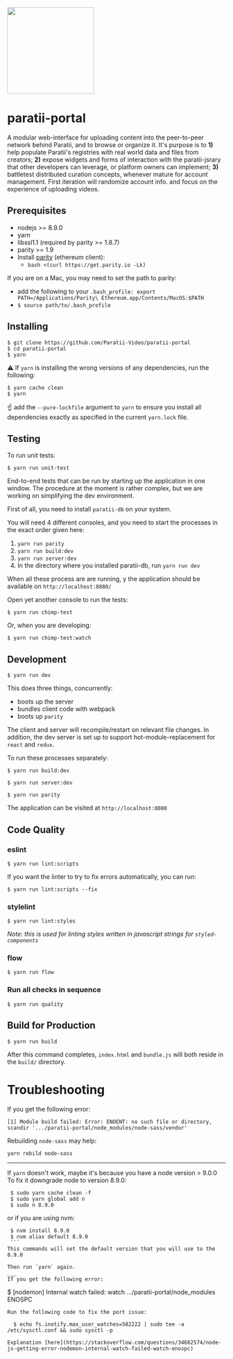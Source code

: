 <img src="https://github.com/Paratii-Video/paratiisite/blob/master/public/svgs/paratii-logo.svg" width="200">

# paratii-portal
A modular web-interface for uploading content into the peer-to-peer network behind Paratii, and to browse or organize it. It's purpose is to **1)** help populate Paratii's registries with real world data and files from creators; **2)** expose widgets and forms of interaction with the paratii-jsrary that other developers can leverage, or platform owners can implement; **3)** battletest distributed curation concepts, whenever mature for account management. First iteration will randomize account info. and focus on the experience of uploading videos.

## Prerequisites

* nodejs >= 8.9.0
* yarn
* libssl1.1 (required by parity >= 1.8.7)
* parity >= 1.9
* Install [parity](https://github.com/paritytech/parity) (ethereum client):
   * `bash <(curl https://get.parity.io -Lk)`

If you are on a Mac, you may need to set the path to parity:

* add the following to your `.bash_profile: export PATH=/Applications/Parity\ Ethereum.app/Contents/MacOS:$PATH`
* `$ source path/to/.bash_profile`



## Installing

    $ git clone https://github.com/Paratii-Video/paratii-portal
    $ cd paratii-portal
    $ yarn
    
⚠️ If `yarn` is installing the wrong versions of any dependencies, run the following:

    $ yarn cache clean
    $ yarn

☝️ add the `--pure-lockfile` argument to `yarn` to ensure you install all dependencies exactly as specified in the current `yarn.lock` file.


## Testing

To run unit tests:

    $ yarn run unit-test


End-to-end tests that can be run by starting up the application in one window. The procedure at the moment is rather complex, but we are working on simplifying the dev environment.

First of all, you need to install `paratii-db` on your system.

You will need 4 different consoles, and you need to start the processes in the exact order given here:


1. `yarn run parity`
2. `yarn run build:dev`
3. `yarn run server:dev`
4. In the directory where you installed paratii-db, run `yarn run dev`

When all these process are are running, y
the application should be available on `http://localhost:8080/`

Open yet another console to run the tests:

    $ yarn run chimp-test

Or, when you are developing:

    $ yarn run chimp-test:watch


## Development

    $ yarn run dev

This does three things, concurrently:

* boots up the server
* bundles client code with webpack
* boots up `parity`

The client and server will recompile/restart on relevant file changes. In addition, the dev server is set up to support hot-module-replacement for `react` and `redux`.

To run these processes separately:

`$ yarn run build:dev`

`$ yarn run server:dev`

`$ yarn run parity`

The application can be visited at `http://localhost:8080`


## Code Quality

### eslint

    $ yarn run lint:scripts

If you want the linter to try to fix errors automatically, you can run:

    $ yarn run lint:scripts --fix

### stylelint

    $ yarn run lint:styles

_Note: this is used for linting styles written in javascript strings for `styled-components`_

### flow

    $ yarn run flow


### Run all checks in sequence

    $ yarn run quality

## Build for Production

    $ yarn run build

After this command completes, `index.html` and `bundle.js` will both reside in the `build/` directory.


# Troubleshooting


If you get the following error:

    [1] Module build failed: Error: ENOENT: no such file or directory, scandir '.../paratii-portal/node_modules/node-sass/vendor'

Rebuilding `node-sass` may help:

    yarn rebild node-sass
___
If `yarn` doesn't work, maybe it's because you have a node version > 9.0.0
To fix it downgrade node to version 8.9.0:

  ```
   $ sudo yarn cache clean -f
   $ sudo yarn global add n
   $ sudo n 8.9.0
   ```
   or if you are using nvm:
   ```
    $ nvm install 8.9.0
    $ nvm alias default 8.9.0
    ```
This commands will set the default version that you will use to the 8.9.0

Then run `yarn` again.
___
If you get the following error:

  ```
  $ [nodemon] Internal watch failed: watch .../paratii-portal/node_modules ENOSPC
  ```
Run the following code to fix the port issue:

    $ echo fs.inotify.max_user_watches=582222 | sudo tee -a /etc/sysctl.conf && sudo sysctl -p

Explanation [here](https://stackoverflow.com/questions/34662574/node-js-getting-error-nodemon-internal-watch-failed-watch-enospc)
